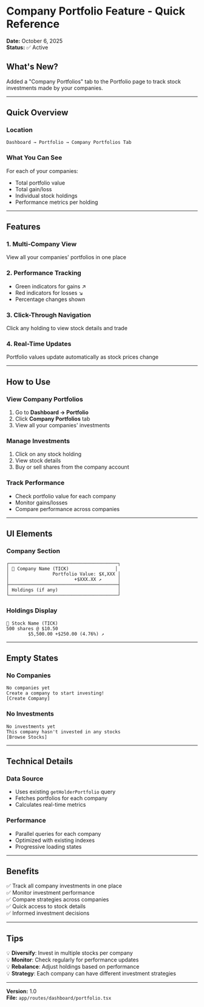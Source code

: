 # Company Portfolio Feature - Quick Reference

**Date:** October 6, 2025  
**Status:** ✅ Active

## What's New?

Added a "Company Portfolios" tab to the Portfolio page to track stock investments made by your companies.

---

## Quick Overview

### Location

`Dashboard → Portfolio → Company Portfolios Tab`

### What You Can See

For each of your companies:

- Total portfolio value
- Total gain/loss
- Individual stock holdings
- Performance metrics per holding

---

## Features

### 1. Multi-Company View

View all your companies' portfolios in one place

### 2. Performance Tracking

- Green indicators for gains ↗
- Red indicators for losses ↘
- Percentage changes shown

### 3. Click-Through Navigation

Click any holding to view stock details and trade

### 4. Real-Time Updates

Portfolio values update automatically as stock prices change

---

## How to Use

### View Company Portfolios

1. Go to **Dashboard → Portfolio**
2. Click **Company Portfolios** tab
3. View all your companies' investments

### Manage Investments

1. Click on any stock holding
2. View stock details
3. Buy or sell shares from the company account

### Track Performance

- Check portfolio value for each company
- Monitor gains/losses
- Compare performance across companies

---

## UI Elements

### Company Section

```
┌────────────────────────────────────────┐
│ 🏢 Company Name (TICK)                 │
│                Portfolio Value: $X,XXX │
│                        +$XXX.XX ↗      │
├────────────────────────────────────────┤
│ Holdings (if any)                      │
└────────────────────────────────────────┘
```

### Holdings Display

```
🏢 Stock Name (TICK)
500 shares @ $10.50
        $5,500.00 +$250.00 (4.76%) ↗
```

---

## Empty States

### No Companies

```
No companies yet
Create a company to start investing!
[Create Company]
```

### No Investments

```
No investments yet
This company hasn't invested in any stocks
[Browse Stocks]
```

---

## Technical Details

### Data Source

- Uses existing `getHolderPortfolio` query
- Fetches portfolios for each company
- Calculates real-time metrics

### Performance

- Parallel queries for each company
- Optimized with existing indexes
- Progressive loading states

---

## Benefits

✅ Track all company investments in one place  
✅ Monitor investment performance  
✅ Compare strategies across companies  
✅ Quick access to stock details  
✅ Informed investment decisions

---

## Tips

💡 **Diversify**: Invest in multiple stocks per company  
💡 **Monitor**: Check regularly for performance updates  
💡 **Rebalance**: Adjust holdings based on performance  
💡 **Strategy**: Each company can have different investment strategies

---

**Version:** 1.0  
**File:** `app/routes/dashboard/portfolio.tsx`
